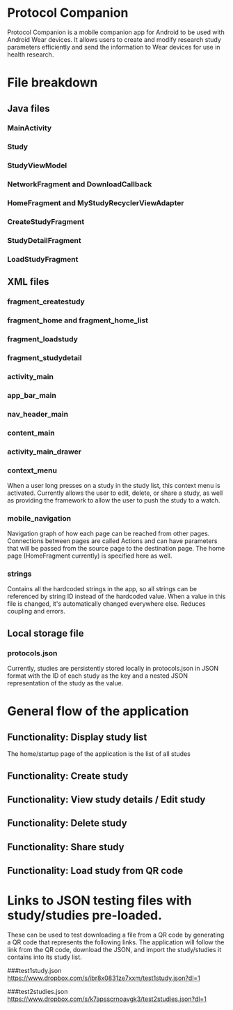 # Protocol Companion
Protocol Companion is a mobile companion app for Android to be used with Android Wear devices. 
It allows users to create and modify research study parameters efficiently and send the information 
to Wear devices for use in health research.

# File breakdown

## Java files
### MainActivity

### Study

### StudyViewModel

### NetworkFragment and DownloadCallback

### HomeFragment and MyStudyRecyclerViewAdapter

### CreateStudyFragment

### StudyDetailFragment

### LoadStudyFragment

## XML files


### fragment_createstudy

### fragment_home and fragment_home_list

### fragment_loadstudy

### fragment_studydetail

### activity_main

### app_bar_main

### nav_header_main

### content_main

### activity_main_drawer

### context_menu
When a user long presses on a study in the study list, this context menu is activated. Currently allows
the user to edit, delete, or share a study, as well as providing the framework to allow the user to 
push the study to a watch.

### mobile_navigation
Navigation graph of how each page can be reached from other pages. Connections between pages are called
Actions and can have parameters that will be passed from the source page to the destination page.
The home page (HomeFragment currently) is specified here as well.

### strings
Contains all the hardcoded strings in the app, so all strings can be referenced by string ID instead
of the hardcoded value. When a value in this file is changed, it's automatically changed everywhere
else. Reduces coupling and errors.


## Local storage file
### protocols.json
Currently, studies are persistently stored locally in protocols.json in JSON format with the ID of each
study as the key and a nested JSON representation of the study as the value.

# General flow of the application

## Functionality: Display study list
The home/startup page of the application is the list of all studes 

## Functionality: Create study

## Functionality: View study details / Edit study

## Functionality: Delete study

## Functionality: Share study

## Functionality: Load study from QR code



# Links to JSON testing files with study/studies pre-loaded.
These can be used to test downloading a file from a QR code by generating a QR code that represents
the following links. The application will follow the link from the QR code, download the JSON, and 
import the study/studies it contains into its study list.

###test1study.json
https://www.dropbox.com/s/ibr8x0831ze7xxm/test1study.json?dl=1

###test2studies.json
https://www.dropbox.com/s/k7apsscrnoavgk3/test2studies.json?dl=1


